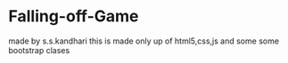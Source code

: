 # Falling-off-Game
made by s.s.kandhari 
this is made only up of html5,css,js and some some bootstrap clases

